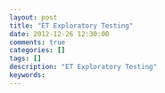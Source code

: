 ```yaml
---
layout: post
title: "ET Exploratory Testing"
date: 2012-12-26 12:30:00 
comments: true
categories: []
tags: []
description: "ET Exploratory Testing"
keywords: 
---
```





